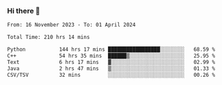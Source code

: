 ### Hi there 👋

<!--
**floyiac/floyiac** is a ✨ _special_ ✨ repository because its `README.md` (this file) appears on your GitHub profile.

Here are some ideas to get you started:

- 🔭 I’m currently working on ...
- 🌱 I’m currently learning ...
- 👯 I’m looking to collaborate on ...
- 🤔 I’m looking for help with ...
- 💬 Ask me about ...
- 📫 How to reach me: ...
- 😄 Pronouns: ...
- ⚡ Fun fact: ...
-->

<!--START_SECTION:waka-->

```txt
From: 16 November 2023 - To: 01 April 2024

Total Time: 210 hrs 14 mins

Python           144 hrs 17 mins █████████████████░░░░░░░░   68.59 %
C++              54 hrs 35 mins  ██████▒░░░░░░░░░░░░░░░░░░   25.95 %
Text             6 hrs 17 mins   ▓░░░░░░░░░░░░░░░░░░░░░░░░   02.99 %
Java             2 hrs 47 mins   ▒░░░░░░░░░░░░░░░░░░░░░░░░   01.33 %
CSV/TSV          32 mins         ░░░░░░░░░░░░░░░░░░░░░░░░░   00.26 %
```

<!--END_SECTION:waka-->
